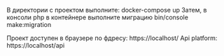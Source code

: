 В директории с проектом выполните:
docker-compose up
Затем, в консоли php в контейнере выполните миграцию
bin/console make:migration

Проект доступен в браузере по фдресу: https://localhost/
Api platform: https://localhost/api
